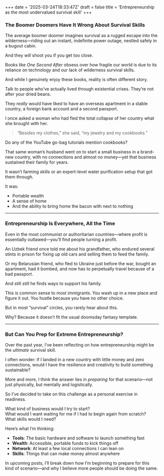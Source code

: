 +++
date = '2025-03-24T18:33:47Z'
draft = false
title = 'Entrepreneurship as the most undervalued survival skill'
+++

### The Boomer Doomers Have It Wrong About Survival Skills

The average boomer doomer imagines survival as a rugged escape into the wilderness—riding out an instant, indefinite power outage, nestled safely in a bugout cabin.

And they *will* shoot you if you get too close.

Books like *One Second After* obsess over how fragile our world is due to its reliance on technology and our lack of wilderness survival skills.

And while I genuinely enjoy these books, reality is often different story. 

Talk to people who’ve actually lived through existential crises. They’re not after your dried beans.

They *really* would have liked to have an overseas apartment in a stable country, a foreign bank account and a second passport.

I once asked a woman who had fled the total collapse of her country what she brought with her.  

> “Besides my clothes,” she said, “my jewelry and my cookbooks.”

Do any of the YouTube go-bag tutorials mention cookbooks?

That same woman’s husband went on to start a small business in a brand-new country, with no connections and almost no money—yet that business sustained their family for years.

It wasn’t farming skills or an expert-level water purification setup that got them through.

It was:

- Portable wealth
- A sense of home
- And the ability to bring home the bacon with next to nothing

---

### Entrepreneurship Is Everywhere, All the Time

Even in the most communist or authoritarian countries—where profit is essentially outlawed—you’ll find people turning a profit.

An Uzbek friend once told me about his grandfather, who endured several stints in prison for fixing up old cars and selling them to feed the family.

Or my Belarusian friend, who fled to Ukraine just before the war, bought an apartment, had it bombed, and now has to perpetually travel because of a bad passport.  

And still *still* he finds ways to support his family.

This is common sense to most immigrants. You wash up in a new place and figure it out. You hustle because you have no other choice.

But in most “survival” circles, you rarely hear about this.  

Why? Because it doesn’t fit the usual doomsday fantasy template.

---

### But Can You Prep for Extreme Entrepreneurship?

Over the past year, I’ve been reflecting on how entrepreneurship might be the *ultimate* survival skill.

I often wonder: if I landed in a new country with little money and zero connections, would I have the resilience and creativity to build something sustainable?

More and more, I think the answer lies in *preparing* for that scenario—not just physically, but mentally and logistically.

So I’ve decided to take on this challenge as a personal exercise in readiness.

What kind of business would I try to start?  
What would I want waiting for me if I had to begin again from scratch?  
What skills would I need?

Here’s what I’m thinking:

- **Tools**: The basic hardware and software to launch something fast  
- **Wealth**: Accessible, portable funds to kick things off
- **Network**: At least a few local connections I can lean on
- **Skills**: Things that can make money almost anywhere 

In upcoming posts, I’ll break down how I’m beginning to prepare for this kind of scenario—and why I believe more people should be doing the same.
